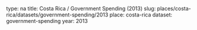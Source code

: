 type: na
title: Costa Rica / Government Spending (2013)
slug: places/costa-rica/datasets/government-spending/2013
place: costa-rica
dataset: government-spending
year: 2013
